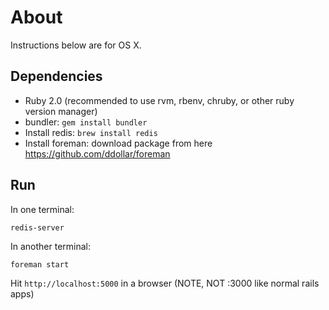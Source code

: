 About
=====

Instructions below are for OS X.

Dependencies
------------

* Ruby 2.0 (recommended to use rvm, rbenv, chruby, or other ruby version manager)
* bundler: `gem install bundler`
* Install redis: `brew install redis`
* Install foreman: download package from here https://github.com/ddollar/foreman

Run
---

In one terminal:

    redis-server

In another terminal:

    foreman start

Hit `http://localhost:5000` in a browser (NOTE, NOT :3000 like normal rails apps)
